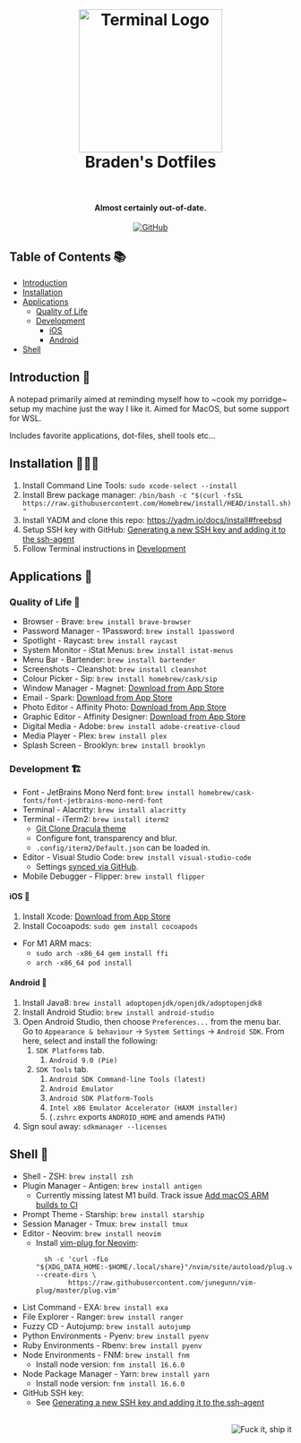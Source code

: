 <br />
<h1 align="center">
  <img src="https://upload.wikimedia.org/wikipedia/commons/thumb/b/b3/Terminalicon2.png/768px-Terminalicon2.png" alt="Terminal Logo" width="256">
  <br />
  Braden's Dotfiles
</h1>

<br />

<h4 align="center">Almost certainly out-of-date.</h4>

<p align="center">
  <a href="https://github.com/Braden1996/dotfiles">
    <img alt="GitHub" src="https://img.shields.io/badge/%20-GitHub-7158e2.svg?style=for-the-badge&logo=github&logoColor=f8f8f2&colorA=1C2431" />
  </a>
</p>

## Table of Contents 📚

- [Introduction](#introduction-)
- [Installation](#installation-)
- [Applications](#applications-)
  - [Quality of Life](#quality-of-life-)
  - [Development](#development-)
    - [iOS](#ios-)
    - [Android](#android-)
- [Shell](#shell-)

## Introduction 💪

A notepad primarily aimed at reminding myself how to ~cook my porridge~ setup my machine just the way I like it. Aimed for MacOS, but some support for WSL.

Includes favorite applications, dot-files, shell tools etc...

## Installation 👨🏼‍💻

1. Install Command Line Tools: `sudo xcode-select --install`
1. Install Brew package manager: `/bin/bash -c "$(curl -fsSL https://raw.githubusercontent.com/Homebrew/install/HEAD/install.sh)"`
1. Install YADM and clone this repo: https://yadm.io/docs/install#freebsd
1. Setup SSH key with GitHub: [Generating a new SSH key and adding it to the ssh-agent](https://docs.github.com/en/github-ae@latest/github/authenticating-to-github/generating-a-new-ssh-key-and-adding-it-to-the-ssh-agent)
1. Follow Terminal instructions in [Development](#development-)


## Applications 🎁

### Quality of Life 🌅

- Browser - Brave: `brew install brave-browser`
- Password Manager - 1Password: `brew install 1password`
- Spotlight - Raycast: `brew install raycast`
- System Monitor - iStat Menus: `brew install istat-menus`
- Menu Bar - Bartender: `brew install bartender`
- Screenshots - Cleanshot: `brew install cleanshot`
- Colour Picker - Sip: `brew install homebrew/cask/sip`
- Window Manager - Magnet: [Download from App Store](https://apps.apple.com/gb/app/magnet/id441258766?mt=12)
- Email - Spark: [Download from App Store](https://apps.apple.com/gb/app/spark-email-app-by-readdle/id1176895641?mt=12)
- Photo Editor - Affinity Photo: [Download from App Store](https://apps.apple.com/gb/app/affinity-photo/id824183456?mt=12)
- Graphic Editor - Affinity Designer: [Download from App Store](https://apps.apple.com/gb/app/affinity-designer/id824171161?mt=12)
- Digital Media - Adobe: `brew install adobe-creative-cloud`
- Media Player - Plex: `brew install plex`
- Splash Screen - Brooklyn: `brew install brooklyn`

### Development 🏗

- Font - JetBrains Mono Nerd font: `brew install homebrew/cask-fonts/font-jetbrains-mono-nerd-font`
- Terminal - Alacritty: `brew install alacritty`
- Terminal - iTerm2: `brew install iterm2`
  - [Git Clone Dracula theme](https://draculatheme.com/iterm)
  - Configure font, transparency and blur.
  - `.config/iterm2/Default.json` can be loaded in.
- Editor - Visual Studio Code: `brew install visual-studio-code`
    - Settings [synced via GitHub](https://code.visualstudio.com/docs/editor/settings-sync).
- Mobile Debugger - Flipper: `brew install flipper`

#### iOS 🍎

1. Install Xcode: [Download from App Store](https://apps.apple.com/gb/app/xcode/id497799835?mt=12)
1. Install Cocoapods: `sudo gem install cocoapods`
  - For M1 ARM macs:
    - `sudo arch -x86_64 gem install ffi`
    - `arch -x86_64 pod install`

#### Android 🤖

1. Install Java8: `brew install adoptopenjdk/openjdk/adoptopenjdk8`
1. Install Android Studio: `brew install android-studio`
1. Open Android Studio, then choose `Preferences...` from the menu bar. Go to `Appearance & behaviour` -> `System Settings` -> `Android SDK`. From here, select and install the following:
    1. `SDK Platforms` tab.
        1. `Android 9.0 (Pie)`
    1. `SDK Tools` tab.
        1. `Android SDK Command-line Tools (latest)`
        1. `Android Emulator`
        1. `Android SDK Platform-Tools`
        1. `Intel x86 Emulator Accelerator (HAXM installer)`
        1. (`.zshrc` exports `ANDROID_HOME` and amends `PATH`)
1. Sign soul away: `sdkmanager --licenses`

## Shell 🐚

  - Shell - ZSH: `brew install zsh`
  - Plugin Manager - Antigen: `brew install antigen`
    - Currently missing latest M1 build. Track issue [Add macOS ARM builds to CI](https://github.com/alacritty/alacritty/pull/4727)
  - Prompt Theme - Starship: `brew install starship`
  - Session Manager - Tmux: `brew install tmux`
  - Editor - Neovim: `brew install neovim`
      - Install [vim-plug for Neovim](https://github.com/junegunn/vim-plug#unix-linux):
        ```
          sh -c 'curl -fLo "${XDG_DATA_HOME:-$HOME/.local/share}"/nvim/site/autoload/plug.vim --create-dirs \
                https://raw.githubusercontent.com/junegunn/vim-plug/master/plug.vim'
        ```
  - List Command - EXA: `brew install exa`
  - File Explorer - Ranger: `brew install ranger`
  - Fuzzy CD - Autojump: `brew install autojump`
  - Python Environments - Pyenv: `brew install pyenv`
  - Ruby Environments - Rbenv: `brew install pyenv`
  - Node Environments - FNM: `brew install fnm`
    - Install node version: `fnm install 16.6.0`
  - Node Package Manager - Yarn: `brew install yarn`
    - Install node version: `fnm install 16.6.0`
  - GitHub SSH key:
    - See [Generating a new SSH key and adding it to the ssh-agent](https://docs.github.com/en/github/authenticating-to-github/connecting-to-github-with-ssh)

<br />

<img alt="Fuck it, ship it" src="https://forthebadge.com/images/badges/fuck-it-ship-it.svg" align="right" />
